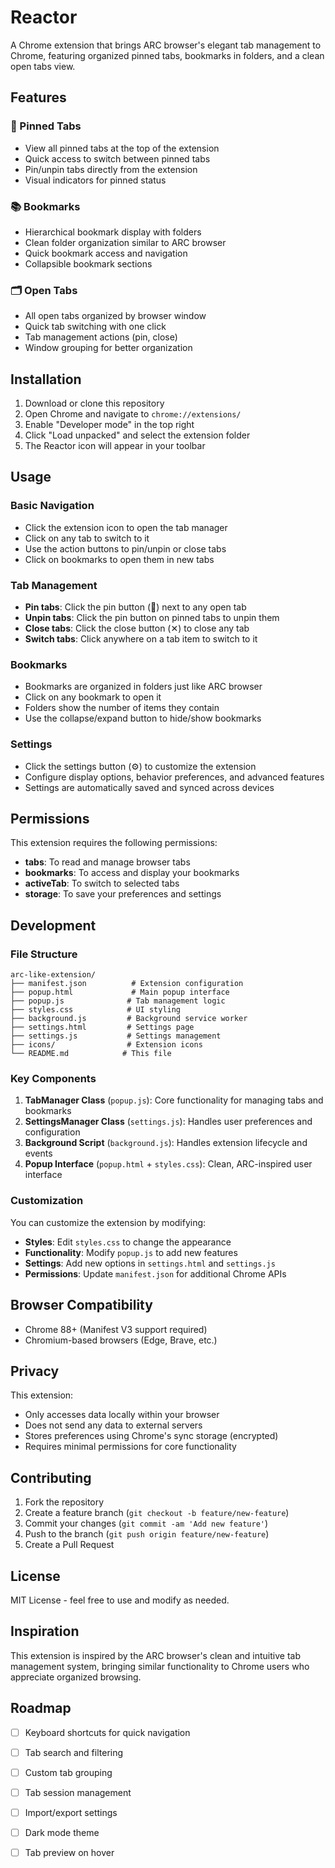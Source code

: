 # Reactor

A Chrome extension that brings ARC browser's elegant tab management to Chrome, featuring organized pinned tabs, bookmarks in folders, and a clean open tabs view.

## Features

### 📌 Pinned Tabs
- View all pinned tabs at the top of the extension
- Quick access to switch between pinned tabs
- Pin/unpin tabs directly from the extension
- Visual indicators for pinned status

### 📚 Bookmarks
- Hierarchical bookmark display with folders
- Clean folder organization similar to ARC browser
- Quick bookmark access and navigation
- Collapsible bookmark sections

### 🗂️ Open Tabs
- All open tabs organized by browser window
- Quick tab switching with one click
- Tab management actions (pin, close)
- Window grouping for better organization

## Installation

1. Download or clone this repository
2. Open Chrome and navigate to `chrome://extensions/`
3. Enable "Developer mode" in the top right
4. Click "Load unpacked" and select the extension folder
5. The Reactor icon will appear in your toolbar

## Usage

### Basic Navigation
- Click the extension icon to open the tab manager
- Click on any tab to switch to it
- Use the action buttons to pin/unpin or close tabs
- Click on bookmarks to open them in new tabs

### Tab Management
- **Pin tabs**: Click the pin button (📌) next to any open tab
- **Unpin tabs**: Click the pin button on pinned tabs to unpin them
- **Close tabs**: Click the close button (✕) to close any tab
- **Switch tabs**: Click anywhere on a tab item to switch to it

### Bookmarks
- Bookmarks are organized in folders just like ARC browser
- Click on any bookmark to open it
- Folders show the number of items they contain
- Use the collapse/expand button to hide/show bookmarks

### Settings
- Click the settings button (⚙️) to customize the extension
- Configure display options, behavior preferences, and advanced features
- Settings are automatically saved and synced across devices

## Permissions

This extension requires the following permissions:

- **tabs**: To read and manage browser tabs
- **bookmarks**: To access and display your bookmarks
- **activeTab**: To switch to selected tabs
- **storage**: To save your preferences and settings

## Development

### File Structure
```
arc-like-extension/
├── manifest.json          # Extension configuration
├── popup.html             # Main popup interface
├── popup.js              # Tab management logic
├── styles.css            # UI styling
├── background.js         # Background service worker
├── settings.html         # Settings page
├── settings.js           # Settings management
├── icons/                # Extension icons
└── README.md            # This file
```

### Key Components

1. **TabManager Class** (`popup.js`): Core functionality for managing tabs and bookmarks
2. **SettingsManager Class** (`settings.js`): Handles user preferences and configuration
3. **Background Script** (`background.js`): Handles extension lifecycle and events
4. **Popup Interface** (`popup.html` + `styles.css`): Clean, ARC-inspired user interface

### Customization

You can customize the extension by modifying:

- **Styles**: Edit `styles.css` to change the appearance
- **Functionality**: Modify `popup.js` to add new features
- **Settings**: Add new options in `settings.html` and `settings.js`
- **Permissions**: Update `manifest.json` for additional Chrome APIs

## Browser Compatibility

- Chrome 88+ (Manifest V3 support required)
- Chromium-based browsers (Edge, Brave, etc.)

## Privacy

This extension:
- Only accesses data locally within your browser
- Does not send any data to external servers
- Stores preferences using Chrome's sync storage (encrypted)
- Requires minimal permissions for core functionality

## Contributing

1. Fork the repository
2. Create a feature branch (`git checkout -b feature/new-feature`)
3. Commit your changes (`git commit -am 'Add new feature'`)
4. Push to the branch (`git push origin feature/new-feature`)
5. Create a Pull Request

## License

MIT License - feel free to use and modify as needed.

## Inspiration

This extension is inspired by the ARC browser's clean and intuitive tab management system, bringing similar functionality to Chrome users who appreciate organized browsing.

## Roadmap

- [ ] Keyboard shortcuts for quick navigation
- [ ] Tab search and filtering
- [ ] Custom tab grouping
- [ ] Tab session management
- [ ] Import/export settings
- [ ] Dark mode theme
- [ ] Tab preview on hover


